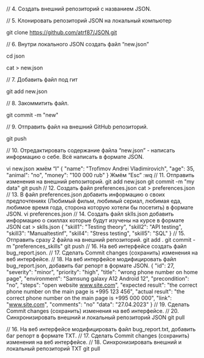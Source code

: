 // 4. Создать внешний репозиторий c названием JSON.

// 5. Клонировать репозиторий JSON на локальный компьютер 

git clone https://github.com/atrf87/JSON.git

// 6. Внутри локального JSON создать файл “new.json”

cd json

cat > new.json

// 7. Добавить файл под гит

git add new.json

// 8. Закоммитить файл.

git commit -m "new"

// 9. Отправить файл на внешний GitHub репозиторий.

git push

// 10. Отредактировать содержание файла “new.json” - написать информацию о себе. Всё написать в формате JSON.

vi new.json
жмём “I”
{
"name": "Trofimov Andrei Vladimirovich",
"age": 35, 
"animal": "no",
"money": "100 000 rub"
}
Жмём “Esc”
:wq
// 11. Отправить изменения на внешний репозиторий.
git add new.json
git commit -m "my data"
git push
// 12. Создать файл preferences.json
cat > preferences.json
// 13. В файл preferences.json добавить информацию о своих предпочтениях (Любимый фильм, любимый сериал, любимая еда, любимое время года, сторона которую хотели бы посетить) в формате JSON.
vi preferences.json
// 14. Создать файл sklls.json добавить информацию о скиллах которые будут изучены на курсе в формате JSON
cat > sklls.json
{
"skill1": "Testing theory",
"skill2": "API testing",
"skill3": "Manualtestinf",
"skill4": "Stress testing",
"skill5": "SQL"
}
// 15. Отправить сразу 2 файла на внешний репозиторий.
git add .
git commit -m "preferences_skills"
git push
// 16. На веб интерфейсе создать файл bug_report.json.
// 17. Сделать Commit changes (сохранить) изменения на веб интерфейсе.
// 18. На веб интерфейсе модифицировать файл bug_report.json, добавить баг репорт в формате JSON.
{
  "id": 27,
  "severity": "minor",
  "priority": "high",
  "title": "wrong phone number on home page",
  "environment": "Samsung galaxy A12 Android 12",
  "precondition": "no",
  "steps": "open website www.site.com",
  "expected result": "the correct phone number on the main page is +995 123 456",
  "actual result": "the correct phone number on the main page is +995 000 000",
  "link": "www.site.com",
  "comments": "no"
  "data": "27.04.2023"
}
// 19. Сделать Commit changes (сохранить) изменения на веб интерфейсе.
// 20. Синхронизировать внешний и локальный репозиторий JSON
git pull

// 16. На веб интерфейсе модифицировать файл bug_report.txt, добавить баг репорт в формате TXT.
// 17. Сделать Commit changes (сохранить) изменения на веб интерфейсе.
// 18. Синхронизировать внешний и локальный репозиторий TXT
git pull
